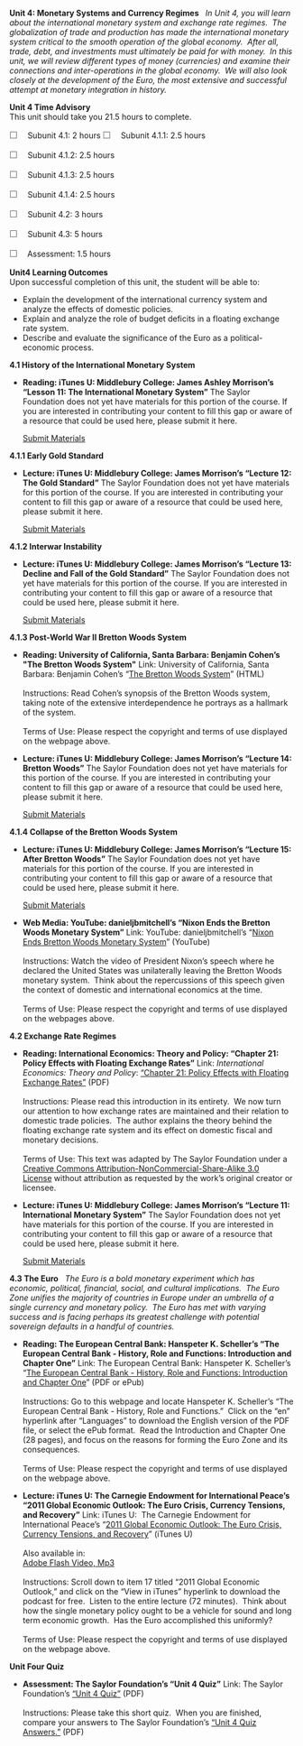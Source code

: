 **Unit 4: Monetary Systems and Currency Regimes** <span id="4"></span> 
*In Unit 4, you will learn about the international monetary system and
exchange rate regimes.  The globalization of trade and production has
made the international monetary system critical to the smooth operation
of the global economy.  After all, trade, debt, and investments must
ultimately be paid for with money.  In this unit, we will review
different types of money (currencies) and examine their connections and
inter-operations in the global economy.  We will also look closely at
the development of the Euro, the most extensive and successful attempt
at monetary integration in history.*

**Unit 4 Time Advisory**  
This unit should take you 21.5 hours to complete.  
  
 <span
style="color: rgb(85, 85, 85); font-family: 'Myriad Pro', 'Gill Sans', 'Gill Sans MT', Calibri, sans-serif; font-size: 16px; line-height: 21px; text-align: left; -webkit-text-size-adjust: none; ">☐
   </span>Subunit 4.1: 2 hours
<span
style="color: rgb(85, 85, 85); font-family: 'Myriad Pro', 'Gill Sans', 'Gill Sans MT', Calibri, sans-serif; font-size: 16px; line-height: 21px; text-align: left; -webkit-text-size-adjust: none; ">☐
   </span>Subunit 4.1.1: 2.5 hours  
  
 <span
style="color: rgb(85, 85, 85); font-family: 'Myriad Pro', 'Gill Sans', 'Gill Sans MT', Calibri, sans-serif; font-size: 16px; line-height: 21px; text-align: left; -webkit-text-size-adjust: none; ">☐
   </span>Subunit 4.1.2: 2.5 hours  
  
 <span
style="color: rgb(85, 85, 85); font-family: 'Myriad Pro', 'Gill Sans', 'Gill Sans MT', Calibri, sans-serif; font-size: 16px; line-height: 21px; text-align: left; -webkit-text-size-adjust: none; ">☐
   </span>Subunit 4.1.3: 2.5 hours  
  
 <span
style="color: rgb(85, 85, 85); font-family: 'Myriad Pro', 'Gill Sans', 'Gill Sans MT', Calibri, sans-serif; font-size: 16px; line-height: 21px; text-align: left; -webkit-text-size-adjust: none; ">☐
   </span>Subunit 4.1.4: 2.5 hours

<span
style="color: rgb(85, 85, 85); font-family: 'Myriad Pro', 'Gill Sans', 'Gill Sans MT', Calibri, sans-serif; font-size: 16px; line-height: 21px; text-align: left; -webkit-text-size-adjust: none; ">☐
   </span>Subunit 4.2: 3 hours  
  
 <span
style="color: rgb(85, 85, 85); font-family: 'Myriad Pro', 'Gill Sans', 'Gill Sans MT', Calibri, sans-serif; font-size: 16px; line-height: 21px; text-align: left; -webkit-text-size-adjust: none; ">☐
   </span>Subunit 4.3: 5 hours  
  
 <span
style="color: rgb(85, 85, 85); font-family: 'Myriad Pro', 'Gill Sans', 'Gill Sans MT', Calibri, sans-serif; font-size: 16px; line-height: 21px; text-align: left; -webkit-text-size-adjust: none; ">☐
  </span> Assessment: 1.5 hours

**Unit4 Learning Outcomes**  
Upon successful completion of this unit, the student will be able to:  
-   Explain the development of the international currency system and
    analyze the effects of domestic policies.
-   Explain and analyze the role of budget deficits in a floating
    exchange rate system.
-   Describe and evaluate the significance of the Euro as a
    political-economic process.

**4.1 History of the International Monetary System** <span
id="4.1"></span> 
-   **Reading: iTunes U: Middlebury College: James Ashley Morrison’s
    “Lesson 11: The International Monetary System”**
    The Saylor Foundation does not yet have materials for this portion
    of the course. If you are interested in contributing your content to
    fill this gap or aware of a resource that could be used here, please
    submit it here.

    [Submit Materials](/contribute/)

**4.1.1 Early Gold Standard** <span id="4.1.1"></span> 
-   **Lecture: iTunes U: Middlebury College: James Morrison’s “Lecture
    12: The Gold Standard”**
    The Saylor Foundation does not yet have materials for this portion
    of the course. If you are interested in contributing your content to
    fill this gap or aware of a resource that could be used here, please
    submit it here.

    [Submit Materials](/contribute/)

**4.1.2 Interwar Instability** <span id="4.1.2"></span> 
-   **Lecture: iTunes U: Middlebury College: James Morrison’s “Lecture
    13: Decline and Fall of the Gold Standard”**
    The Saylor Foundation does not yet have materials for this portion
    of the course. If you are interested in contributing your content to
    fill this gap or aware of a resource that could be used here, please
    submit it here.

    [Submit Materials](/contribute/)

**4.1.3 Post-World War II Bretton Woods System** <span
id="4.1.3"></span> 
-   **Reading: University of California, Santa Barbara: Benjamin Cohen’s
    "The Bretton Woods System"**
    Link: University of California, Santa Barbara: Benjamin Cohen’s
    “[The Bretton Woods
    System](http://www.polsci.ucsb.edu/faculty/cohen/inpress/bretton.html)”
    (HTML)  
        
     Instructions: Read Cohen’s synopsis of the Bretton Woods system,
    taking note of the extensive interdependence he portrays as a
    hallmark of the system.  
        
     Terms of Use: Please respect the copyright and terms of use
    displayed on the webpage above.

-   **Lecture: iTunes U: Middlebury College: James Morrison’s “Lecture
    14: Bretton Woods”**
    The Saylor Foundation does not yet have materials for this portion
    of the course. If you are interested in contributing your content to
    fill this gap or aware of a resource that could be used here, please
    submit it here.

    [Submit Materials](/contribute/)

**4.1.4 Collapse of the Bretton Woods System** <span id="4.1.4"></span> 
-   **Lecture: iTunes U: Middlebury College: James Morrison’s “Lecture
    15: After Bretton Woods”**
    The Saylor Foundation does not yet have materials for this portion
    of the course. If you are interested in contributing your content to
    fill this gap or aware of a resource that could be used here, please
    submit it here.

    [Submit Materials](/contribute/)

-   **Web Media: YouTube: danieljbmitchell’s “Nixon Ends the Bretton
    Woods Monetary System”**
    Link: YouTube: danieljbmitchell’s “[Nixon Ends Bretton Woods
    Monetary
    System](http://www.youtube.com/watch?v=iRzr1QU6K1o&feature=player_embedded)”
    (YouTube)  
        
     Instructions: Watch the video of President Nixon’s speech where he
    declared the United States was unilaterally leaving the Bretton
    Woods monetary system.  Think about the repercussions of this speech
    given the context of domestic and international economics at the
    time.  
        
     Terms of Use: Please respect the copyright and terms of use
    displayed on the webpages above.

**4.2 Exchange Rate Regimes** <span id="4.2"></span> 
-   **Reading: International Economics: Theory and Policy: “Chapter 21:
    Policy Effects with Floating Exchange Rates”**
    Link: *International Economics: Theory and Policy*: [“Chapter 21:
    Policy Effects with Floating Exchange
    Rates”](https://resources.saylor.org/wwwresources/archived/site/textbooks/International%20Economics%20-%20Theory%20and%20Policy.pdf) (PDF)  
        
     Instructions: Please read this introduction in its entirety.  We
    now turn our attention to how exchange rates are maintained and
    their relation to domestic trade policies.  The author explains the
    theory behind the floating exchange rate system and its effect on
    domestic fiscal and monetary decisions.  
        
     Terms of Use: This text was adapted by The Saylor Foundation under
    a [Creative Commons Attribution-NonCommercial-Share-Alike 3.0
    License](http://creativecommons.org/licenses/by-nc-sa/3.0/) without
    attribution as requested by the work’s original creator or licensee.

-   **Lecture: iTunes U: Middlebury College: James Morrison’s “Lecture
    11: International Monetary System”**
    The Saylor Foundation does not yet have materials for this portion
    of the course. If you are interested in contributing your content to
    fill this gap or aware of a resource that could be used here, please
    submit it here.

    [Submit Materials](/contribute/)

**4.3 The Euro** <span id="4.3"></span> 
*The Euro is a bold monetary experiment which has economic, political,
financial, social, and cultural implications.  The Euro Zone unifies the
majority of countries in Europe under an umbrella of a single currency
and monetary policy.  The Euro has met with varying success and is
facing perhaps its greatest challenge with potential sovereign defaults
in a handful of countries.*

-   **Reading: The European Central Bank: Hanspeter K. Scheller’s “The
    European Central Bank - History, Role and Functions: Introduction
    and Chapter One”**
    Link: The European Central Bank: Hanspeter K. Scheller’s “[The
    European Central Bank - History, Role and Functions: Introduction
    and Chapter One](http://www.ecb.int/pub/html/index.en.html)” (PDF or
    ePub)  
        
     Instructions: Go to this webpage and locate Hanspeter K. Scheller’s
    “The European Central Bank - History, Role and Functions.”  Click on
    the “en” hyperlink after “Languages” to download the English version
    of the PDF file, or select the ePub format.  Read the Introduction
    and Chapter One (28 pages), and focus on the reasons for forming the
    Euro Zone and its consequences.  
        
     Terms of Use: Please respect the copyright and terms of use
    displayed on the webpage above.

-   **Lecture: iTunes U: The Carnegie Endowment for International
    Peace’s “2011 Global Economic Outlook: The Euro Crisis, Currency
    Tensions, and Recovery”**
    Link: iTunes U:  The Carnegie Endowment for International Peace’s
    “[2011 Global Economic Outlook: The Euro Crisis, Currency Tensions,
    and
    Recovery](http://itunes.apple.com/us/podcast/2011-global-economic-outlook/id271231611?i=90042188)”
    (iTunes U)  
        
     Also available in:  
     [Adobe Flash Video,
    Mp3](http://www.carnegieendowment.org/events/?fa=eventDetail&id=3113)  
        
     Instructions: Scroll down to item 17 titled “2011 Global Economic
    Outlook,” and click on the “View in iTunes” hyperlink to download
    the podcast for free.  Listen to the entire lecture (72 minutes). 
    Think about how the single monetary policy ought to be a vehicle for
    sound and long term economic growth.  Has the Euro accomplished this
    uniformly?  
        
     Terms of Use: Please respect the copyright and terms of use
    displayed on the webpage above.

**Unit Four Quiz** <span id="4.4"></span> 
-   **Assessment: The Saylor Foundation’s “Unit 4 Quiz”**
    Link: The Saylor Foundation’s [“Unit 4
    Quiz”](https://resources.saylor.org/wwwresources/archived/site/wp-content/uploads/2011/06/POLSC411-Unit-Four-Quiz.pdf)
    (PDF)  
        
     Instructions: Please take this short quiz.  When you are finished,
    compare your answers to The Saylor Foundation’s [“Unit 4 Quiz
    Answers](https://resources.saylor.org/wwwresources/archived/site/wp-content/uploads/2011/06/POLSC411-Unit-Four-Quiz-Answers.pdf)[.”](https://resources.saylor.org/wwwresources/archived/site/wp-content/uploads/2011/06/POLSC411-Unit-Four-Quiz-Answers.pdf)
    (PDF)


